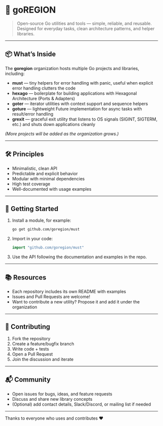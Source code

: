 # 👥 goREGION

> Open-source Go utilities and tools — simple, reliable, and reusable.  
> Designed for everyday tasks, clean architecture patterns, and helper libraries.

---

## 📦 What’s Inside

The **goregion** organization hosts multiple Go projects and libraries, including:

- **must** — tiny helpers for error handling with panic, useful when explicit error handling clutters the code  
- **hexago** — boilerplate for building applications with Hexagonal Architecture (Ports & Adapters)  
- **goter** — iterator utilities with context support and sequence helpers  
- **goture** — lightweight Future implementation for async tasks with result/error handling  
- **grexit** — graceful exit utility that listens to OS signals (SIGINT, SIGTERM, etc.) and shuts down applications cleanly  

*(More projects will be added as the organization grows.)*

---

## 🛠 Principles

- Minimalistic, clean API  
- Predictable and explicit behavior  
- Modular with minimal dependencies  
- High test coverage  
- Well-documented with usage examples  

---

## 🚀 Getting Started

1. Install a module, for example:

    ```bash
    go get github.com/goregion/must
    ```

2. Import in your code:

    ```go
    import "github.com/goregion/must"
    ```

3. Use the API following the documentation and examples in the repo.

---

## 📚 Resources

- Each repository includes its own README with examples  
- Issues and Pull Requests are welcome!  
- Want to contribute a new utility? Propose it and add it under the organization  

---

## 🤝 Contributing

1. Fork the repository  
2. Create a feature/bugfix branch  
3. Write code + tests  
4. Open a Pull Request  
5. Join the discussion and iterate  

---

## 📬 Community

- Open issues for bugs, ideas, and feature requests  
- Discuss and share new library concepts  
- (Optional) add contact details, Slack/Discord, or mailing list if needed  

---

Thanks to everyone who uses and contributes ❤️
